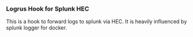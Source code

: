 ### Logrus Hook for Splunk HEC
This is a hook to forward logs to splunk via HEC.
It is heavily influenced by splunk logger for docker.


